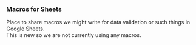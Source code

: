 ### Macros for Sheets

Place to share macros we might write for data validation or such things in Google Sheets. <br>
This is new so we are not currently using any macros. 
